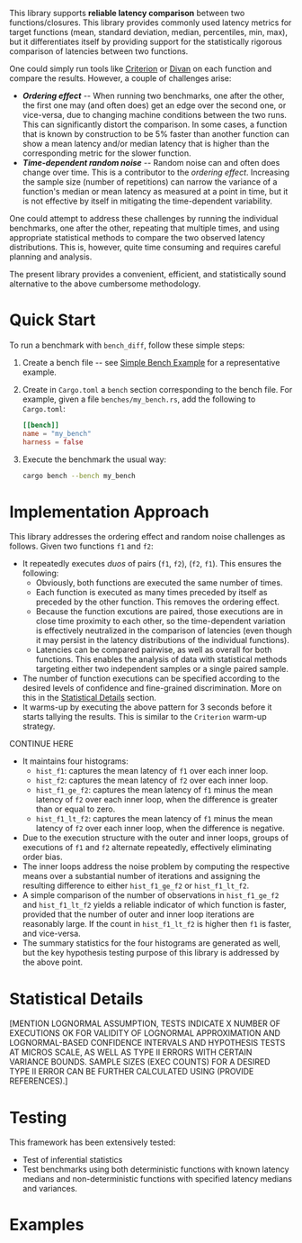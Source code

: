 This library supports **reliable latency comparison** between two functions/closures. This library provides commonly used latency metrics for target functions (mean, standard deviation, median, percentiles, min, max), but it differentiates itself by providing support for the statistically rigorous comparison of latencies between two functions.

One could simply run tools like [Criterion](https://crates.io/crates/criterion) or [Divan](https://crates.io/crates/divan) on each function and compare the results. However, a couple of challenges arise:

- ***Ordering effect*** -- When running two benchmarks, one after the other, the first one may (and often does) get an edge over the second one, or vice-versa, due to changing machine conditions between the two runs. This can significantly distort the comparison. In some cases, a function that is known by construction to be 5% faster than another function can show a mean latency and/or median latency that is higher than the corresponding metric for the slower function.
- ***Time-dependent random noise*** -- Random noise can and often does change over time. This is a contributor to the *ordering effect*. Increasing the sample size (number of repetitions) can narrow the variance of a function's median or mean latency as measured at a point in time, but it is not effective by itself in mitigating the time-dependent variability.

One could attempt to address these challenges by running the individual benchmarks, one after the other, repeating that multiple times, and using appropriate statistical methods to compare the two observed latency distributions. This is, however, quite time consuming and requires careful planning and analysis.

The present library provides a convenient, efficient, and statistically sound alternative to the above cumbersome methodology.

# Quick Start

To run a benchmark with `bench_diff`, follow these simple steps:

1. Create a bench file -- see [Simple Bench Example](#simple-bench-example) for a representative example.

1. Create in `Cargo.toml` a `bench` section corresponding to the bench file. For example, given a file `benches/my_bench.rs`, add the following to `Cargo.toml`:

   ```toml
   [[bench]]
   name = "my_bench"
   harness = false
   ```

1. Execute the benchmark the usual way:
   
   ```bash
   cargo bench --bench my_bench
   ```

# Implementation Approach

This library addresses the ordering effect and random noise challenges as follows. Given two functions `f1` and `f2`:

- It repeatedly executes *duos* of pairs (`f1`, `f2`), (`f2`, `f1`). This ensures the following:
  - Obviously, both functions are executed the same number of times.
  - Each function is executed as many times preceded by itself as preceded by the other function. This removes the ordering effect.
  - Because the function excutions are paired, those executions are in close time proximity to each other, so the time-dependent variation is effectively neutralized in the comparison of latencies (even though it may persist in the latency distributions of the individual functions).
  - Latencies can be compared pairwise, as well as overall for both functions. This enables the analysis of data with statistical methods targeting either two independent samples or a single paired sample.
- The number of function executions can be specified according to the desired levels of confidence and fine-grained discrimination. More on this in the [Statistical Details](#statistical-details) section.
- It warms-up by executing the above pattern for 3 seconds before it starts tallying the results. This is similar to the `Criterion` warm-up strategy.

CONTINUE HERE
- It maintains four histograms:
  - `hist_f1`: captures the mean latency of `f1` over each inner loop.
  - `hist_f2`: captures the mean latency of `f2` over each inner loop.
  - `hist_f1_ge_f2`: captures the mean latency of `f1` minus the mean latency of `f2` over each inner loop, when the difference is greater than or equal to zero.
  - `hist_f1_lt_f2`: captures the mean latency of `f1` minus the mean latency of `f2` over each inner loop, when the difference is negative.
- Due to the execution structure with the outer and inner loops, groups of executions of `f1` and `f2` alternate repeatedly, effectively eliminating order bias.
- The inner loops address the noise problem by computing the respective means over a substantial number of iterations and assigning the resulting difference to either `hist_f1_ge_f2` or `hist_f1_lt_f2`.
- A simple comparison of the number of observations in `hist_f1_ge_f2` and `hist_f1_lt_f2` yields a reliable indicator of which function is faster, provided that the number of outer and inner loop iterations are reasonably large. If the count in `hist_f1_lt_f2` is higher then `f1` is faster, and vice-versa.
- The summary statistics for the four histograms are generated as well, but the key hypothesis testing purpose of this library is addressed by the above point.

# Statistical Details

 [MENTION LOGNORMAL ASSUMPTION, TESTS INDICATE X NUMBER OF EXECUTIONS OK FOR VALIDITY OF LOGNORMAL APPROXIMATION AND LOGNORMAL-BASED CONFIDENCE INTERVALS AND HYPOTHESIS TESTS AT MICROS SCALE, AS WELL AS TYPE II ERRORS WITH CERTAIN VARIANCE BOUNDS. SAMPLE SIZES (EXEC COUNTS) FOR A DESIRED TYPE II ERROR CAN BE FURTHER CALCULATED USING (PROVIDE REFERENCES).]

# Testing

This framework has been extensively tested:

- Test of inferential statistics
- Test benchmarks using both deterministic functions with known latency medians and non-deterministic functions with specified latency medians and variances.

# Examples

